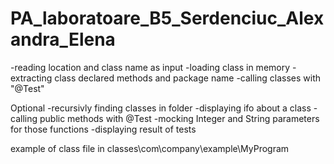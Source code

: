 # PA_laboratoare_B5_Serdenciuc_Alexandra_Elena
-reading location and class name as input
-loading class in memory
-extracting class declared methods and package name
-calling classes with "@Test"

Optional
-recursivly finding classes in folder
-displaying ifo about a class
-calling public methods with @Test
-mocking Integer and String parameters for those functions
-displaying result of tests

example of class file in classes\com\company\example\MyProgram